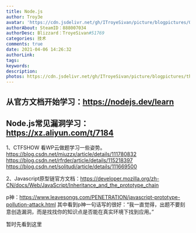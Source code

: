 ```yaml
---
title: Node.js
author: Troy3e
avatar: 'https://cdn.jsdelivr.net/gh/ITroyeSivan/picture/blogpictures/QQ%E5%9B%BE%E7%89%8720210308190505.jpg'
authorAbout: SteamID：888007034
authorDesc: Blizzard：TroyeSivan#51769
categories: 技术
comments: true
date: 2021-04-06 14:26:32
authorLink:
tags:
keywords:
description:
photos: https://cdn.jsdelivr.net/gh/ITroyeSivan/picture/blogpictures/thumb-1920-1140864.jpg
---
```

## 从官方文档开始学习：https://nodejs.dev/learn

## Node.js常见漏洞学习：https://xz.aliyun.com/t/7184

1、CTFSHOW 看WP云做题学习一些姿势。
https://blog.csdn.net/miuzzx/article/details/111780832
https://blog.csdn.net/rfrder/article/details/115218397
https://blog.csdn.net/solitudi/article/details/111669500

2、Javascript原型链官方文档：https://developer.mozilla.org/zh-CN/docs/Web/JavaScript/Inheritance_and_the_prototype_chain

p神：https://www.leavesongs.com/PENETRATION/javascript-prototype-pollution-attack.html
其中看到p神一句话写的很好：“我一直觉得，出题不要刻意创造漏洞，而是找找你的知识点是否能在真实环境下找到应用。”

暂时先看到这里